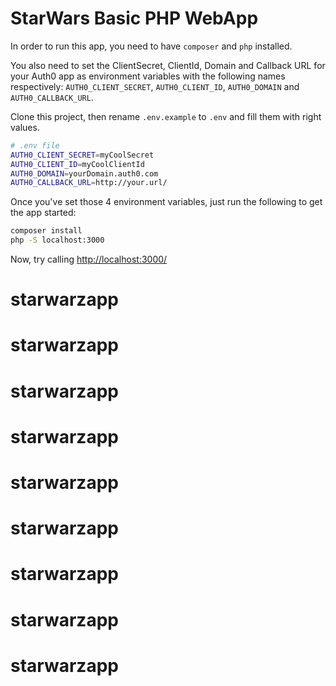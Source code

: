 # StarWars Basic PHP WebApp

In order to run this app, you need to have `composer` and `php` installed.

You also need to set the ClientSecret, ClientId, Domain and Callback URL for your Auth0 app as environment variables with the following names respectively: `AUTH0_CLIENT_SECRET`, `AUTH0_CLIENT_ID`, `AUTH0_DOMAIN` and `AUTH0_CALLBACK_URL`.

Clone this project, then rename `.env.example` to `.env` and fill them with right values.

````bash
# .env file
AUTH0_CLIENT_SECRET=myCoolSecret
AUTH0_CLIENT_ID=myCoolClientId
AUTH0_DOMAIN=yourDomain.auth0.com
AUTH0_CALLBACK_URL=http://your.url/
````

Once you've set those 4 environment variables, just run the following to get the app started:

````bash
composer install
php -S localhost:3000
````

Now, try calling [http://localhost:3000/](http://localhost:3000/)
# starwarzapp
# starwarzapp
# starwarzapp
# starwarzapp
# starwarzapp
# starwarzapp
# starwarzapp
# starwarzapp
# starwarzapp
